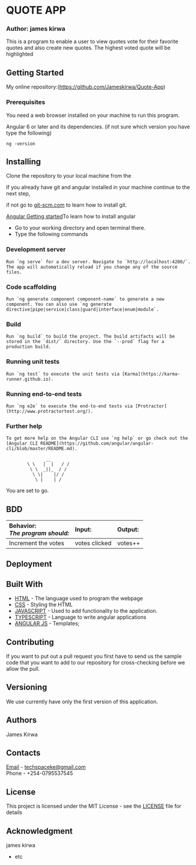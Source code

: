 # QUOTE APP

### Author: james kirwa

This is a program to enable a user to view quotes vote for their favorite quotes and also create new quotes. The highest voted quote will be highlighted

## Getting Started

My online repository:(https://github.com/Jameskirwa/Quote-App)


### Prerequisites

You need a web browser installed on your machine to run this program.

Angular 6 or later and its dependencies.
(if not sure which version you have type the following)

```
ng -version
```

## Installing

Clone the repository to your local machine from the 

If you already have git and angular installed in your machine continue to the next step,

if not go to [git-scm.com](https://git-scm.com/book/en/v2/Getting-Started-Installing-Git) to learn how to install git.

[Angular Getting started](https://angular.io)To learn how to install angular

- Go to your working directory and open terminal there.
- Type the following commands


### Development server
```
Run `ng serve` for a dev server. Navigate to `http://localhost:4200/`. The app will automatically reload if you change any of the source files.
```

### Code scaffolding
```
Run `ng generate component component-name` to generate a new component. You can also use `ng generate directive|pipe|service|class|guard|interface|enum|module`.
```
### Build
```
Run `ng build` to build the project. The build artifacts will be stored in the `dist/` directory. Use the `--prod` flag for a production build.
```
### Running unit tests
```
Run `ng test` to execute the unit tests via [Karma](https://karma-runner.github.io).
```
### Running end-to-end tests
```
Run `ng e2e` to execute the end-to-end tests via [Protractor](http://www.protractortest.org/).
```
### Further help
```
To get more help on the Angular CLI use `ng help` or go check out the [Angular CLI README](https://github.com/angular/angular-cli/blob/master/README.md).
```

```
               __
        \ \   |  |   / /
         \ \  _||_  / /
          \ \|    |/ /
           \ |    | /
```

You are set to go.

## BDD

| Behavior: <br>_The program should:_                  | Input:  | Output:                     |
| :--------------------------------------------------- | :------ | :-------------------------- |
| Increment the votes                                  | votes clicked | votes++       |

## Deployment

## Built With

- [HTML](https://developer.mozilla.org/en-US/docs/Web/HTML) - The language used to program the webpage
- [CSS](https://developer.mozilla.org/en-US/docs/Web/CSS) - Styling the HTML
- [JAVASCRIPT](https://developer.mozilla.org/en-US/docs/Web/JavaScript) - Used to add functionality to the application.
- [TYPESCRIPT](https://www.typescriptlang.org/) - Language to write  angular applications
- [ANGULAR JS](https://angular.io) - Templates;

## Contributing

If you want to put out a pull request you first have to send us the sample code that you want to add to our repository for cross-checking before we allow the pull.

## Versioning

We use currently have only the first version of this application.

## Authors
James Kirwa

## Contacts

[Email](https://mail.google.com) - techspaceke@gmail.com <br>
Phone - +254-0795537545

## License

This project is licensed under the MIT License - see the [LICENSE](LICENSE) file for details

## Acknowledgment
james kirwa
- etc
